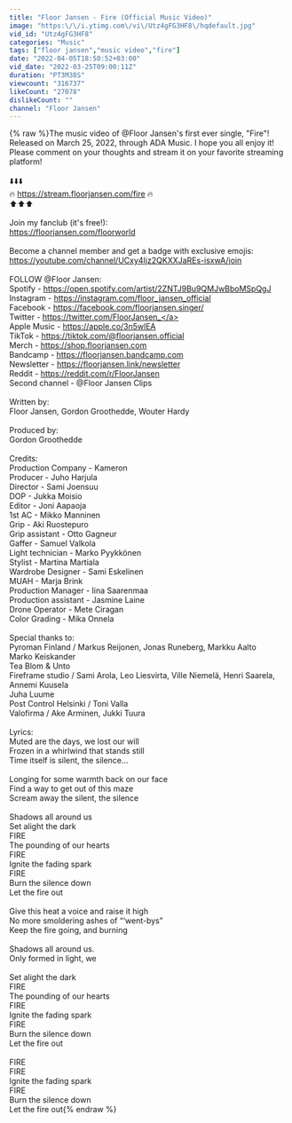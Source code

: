 ```yaml
---
title: "Floor Jansen - Fire (Official Music Video)"
image: "https:\/\/i.ytimg.com\/vi\/Utz4gFG3HF8\/hqdefault.jpg"
vid_id: "Utz4gFG3HF8"
categories: "Music"
tags: ["floor jansen","music video","fire"]
date: "2022-04-05T18:50:52+03:00"
vid_date: "2022-03-25T09:00:11Z"
duration: "PT3M38S"
viewcount: "316737"
likeCount: "27078"
dislikeCount: ""
channel: "Floor Jansen"
---
```

{% raw %}The music video of @Floor Jansen's first ever single, &quot;Fire&quot;! Released on March 25, 2022, through ADA Music. I hope you all enjoy it! Please comment on your thoughts and stream it on your favorite streaming platform!<br /><br />⬇️⬇️⬇️<br />🔥 <a rel="nofollow" target="blank" href="https://stream.floorjansen.com/fire">https://stream.floorjansen.com/fire</a> 🔥<br />⬆️⬆️⬆️<br /><br />Join my fanclub (it's free!):<br /><a rel="nofollow" target="blank" href="https://floorjansen.com/floorworld">https://floorjansen.com/floorworld</a><br /><br />Become a channel member and get a badge with exclusive emojis:<br /><a rel="nofollow" target="blank" href="https://youtube.com/channel/UCxy4Ijz2QKXXJaREs-isxwA/join">https://youtube.com/channel/UCxy4Ijz2QKXXJaREs-isxwA/join</a><br /><br />FOLLOW @Floor Jansen:<br />Spotify - <a rel="nofollow" target="blank" href="https://open.spotify.com/artist/2ZNTJ9Bu9QMJwBboMSpQgJ">https://open.spotify.com/artist/2ZNTJ9Bu9QMJwBboMSpQgJ</a><br />Instagram - <a rel="nofollow" target="blank" href="https://instagram.com/floor_jansen_official">https://instagram.com/floor_jansen_official</a><br />Facebook - <a rel="nofollow" target="blank" href="https://facebook.com/floorjansen.singer/">https://facebook.com/floorjansen.singer/</a><br />Twitter - <a rel="nofollow" target="blank" href="https://twitter.com/FloorJansen_">https://twitter.com/FloorJansen_</a><br />Apple Music - <a rel="nofollow" target="blank" href="https://apple.co/3n5wlEA">https://apple.co/3n5wlEA</a><br />TikTok - <a rel="nofollow" target="blank" href="https://tiktok.com/@floorjansen.official">https://tiktok.com/@floorjansen.official</a><br />Merch - <a rel="nofollow" target="blank" href="https://shop.floorjansen.com">https://shop.floorjansen.com</a><br />Bandcamp - <a rel="nofollow" target="blank" href="https://floorjansen.bandcamp.com">https://floorjansen.bandcamp.com</a><br />Newsletter - <a rel="nofollow" target="blank" href="https://floorjansen.link/newsletter">https://floorjansen.link/newsletter</a><br />Reddit - <a rel="nofollow" target="blank" href="https://reddit.com/r/FloorJansen">https://reddit.com/r/FloorJansen</a><br />Second channel - @Floor Jansen Clips<br /><br />Written by:<br />Floor Jansen, Gordon Groothedde, Wouter Hardy<br /><br />Produced by:<br />Gordon Groothedde<br /><br />Credits:<br />Production Company - Kameron<br />Producer - Juho Harjula<br />Director - Sami Joensuu<br />DOP - Jukka Moisio<br />Editor - Joni Aapaoja<br />1st AC - Mikko Manninen<br />Grip - Aki Ruostepuro<br />Grip assistant - Otto Gagneur<br />Gaffer - Samuel Valkola<br />Light technician - Marko Pyykkönen<br />Stylist - Martina Martiala<br />Wardrobe Designer - Sami Eskelinen<br />MUAH - Marja Brink<br />Production Manager - Iina Saarenmaa<br />Production assistant - Jasmine Laine<br />Drone Operator - Mete Ciragan<br />Color Grading - Mika Onnela<br /><br />Special thanks to:<br />Pyroman Finland / Markus Reijonen, Jonas Runeberg, Markku Aalto<br />Marko Keiskander<br />Tea Blom &amp; Unto<br />Fireframe studio / Sami Arola, Leo Liesvirta, Ville Niemelä, Henri Saarela, Annemi Kuusela<br />Juha Luume<br />Post Control Helsinki / Toni Valla<br />Valofirma / Ake Arminen, Jukki Tuura<br /><br />Lyrics:<br />Muted are the days, we lost our will<br />Frozen in a whirlwind that stands still<br />Time itself is silent, the silence…<br /><br />Longing for some warmth back on our face<br />Find a way to get out of this maze <br />Scream away the silent, the silence <br /><br />Shadows all around us <br />Set alight the dark<br />FIRE<br />The pounding of our hearts<br />FIRE<br />Ignite the fading spark<br />FIRE<br />Burn the silence down<br />Let the fire out <br /><br />Give this heat a voice and raise it high<br />No more smoldering ashes of “‘went-bys”<br />Keep the fire going, and burning<br /><br />Shadows all around us.<br />Only formed in light, we<br /><br />Set alight the dark<br />FIRE<br />The pounding of our hearts<br />FIRE<br />Ignite the fading spark<br />FIRE<br />Burn the silence down<br />Let the fire out<br /><br />FIRE<br />FIRE<br />Ignite the fading spark<br />FIRE<br />Burn the silence down<br />Let the fire out{% endraw %}
